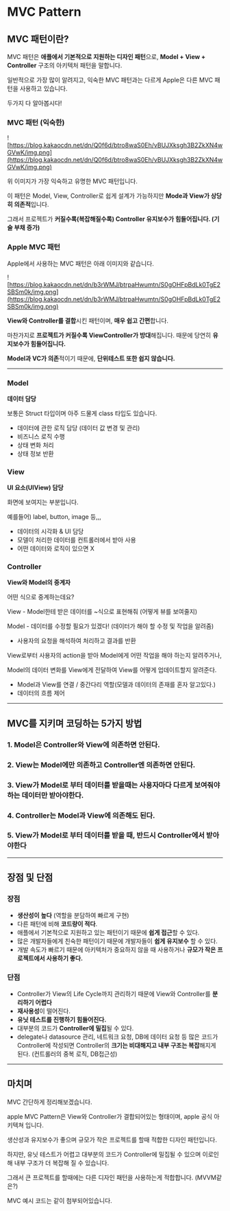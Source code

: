 # MVC Pattern

## **MVC 패턴이란?**

MVC 패턴은 **애플에서 기본적으로 지원하는 디자인 패턴**으로, **Model + View + Controller** 구조의 아키텍처 패턴을 말합니다.

일반적으로 가장 많이 알려지고, 익숙한 MVC 패턴과는 다르게 Apple은 다른 MVC 패턴을 사용하고 있습니다.

두가지 다 알아봅시다!

### **MVC 패턴 (익숙한)**

![https://blog.kakaocdn.net/dn/Q0f6d/btro8waS0Eh/vBUJXksgh3B2ZkXN4wGVwK/img.png](https://blog.kakaocdn.net/dn/Q0f6d/btro8waS0Eh/vBUJXksgh3B2ZkXN4wGVwK/img.png)

위 이미지가 가장 익숙하고 유명한 MVC 패턴입니다.

이 패턴은 Model, View, Controller로 쉽게 설계가 가능하지만 **Mode과 View가 상당히 의존적**입니다.

그래서 프로젝트가 **커질수록(복잡해질수록) Controller 유지보수가 힘들어집니다. (기술 부채 증가)**

### **Apple MVC 패턴**

Apple에서 사용하는 MVC 패턴은 아래 이미지와 같습니다.

![https://blog.kakaocdn.net/dn/b3rWMJ/btrpaHwumtn/S0gOHFpBdLk0TgE2SBSm0k/img.png](https://blog.kakaocdn.net/dn/b3rWMJ/btrpaHwumtn/S0gOHFpBdLk0TgE2SBSm0k/img.png)

**View와 Controller를 결합**시킨 패턴이며, **매우 쉽고 간편**합니다.

마찬가지로 **프로젝트가 커질수록 ViewController가 방대**해집니다. 때문에 당연히 **유지보수가 힘들어집니다.**

**Model과 VC가 의존**적이기 때문에, **단위테스트 또한 쉽지 않습니다.**

---

### **Model**

**데이터 담당**

보통은 Struct 타입이며 아주 드물게 class 타입도 있습니다.

- 데이터에 관한 로직 담당 (데이터 값 변경 및 관리)
- 비즈니스 로직 수행
- 상태 변화 처리
- 상태 정보 반환

### **View**

**UI 요소(UIView) 담당**

화면에 보여지는 부분입니다.

예를들어) label, button, image 등,,,

- 데이터의 시각화 & UI 담당
- 모델이 처리한 데이터를 컨트롤러에서 받아 사용
- 어떤 데이터와 로직이 있으면 X

### **Controller**

**View와 Model의 중계자**

어떤 식으로 중계하는데요?

View - Model한테 받은 데이터를 ~식으로 표현해줘 (어떻게 뷰를 보여줄지)

Model - 데이터를 수정할 필요가 있겠다! (데이터가 해야 할 수정 및 작업을 알려줌)

- 사용자의 요청을 해석하여 처리하고 결과를 반환

View로부터 사용자의 action을 받아 Model에게 어떤 작업을 해야 하는지 알려주거나,

Model의 데이터 변화를 View에게 전달하여 View를 어떻게 업데이트할지 알려준다.

- Model과 View를 연결 / 중간다리 역할(모델과 데이터의 존재를 혼자 알고있다.)
- 데이터의 흐름 제어

---

## **MVC를 지키며 코딩하는 5가지 방법**

### **1. Model은 Controller와 View에 의존하면 안된다.**

### **2. View는 Model에만 의존하고 Controller엔 의존하면 안된다.**

### **3. View가 Model로 부터 데이터를 받을때는 사용자마다 다르게 보여줘야하는 데이터만 받아야한다.**

### **4. Controller는 Model과 View에 의존해도 된다.**

### **5. View가 Model로 부터 데이터를 받을 때, 반드시 Controller에서 받아야한다**

---

## **장점 및 단점**

### **장점**

- **생산성이 높다** (역할을 분담하여 빠르게 구현)
- 다른 패턴에 비해 **코드량이 적다**.
- 애플에서 기본적으로 지원하고 있는 패턴이기 때문에 **쉽게 접근**할 수 있다.
- 많은 개발자들에게 친숙한 패턴이기 때문에 개발자들이 **쉽게 유지보수** 할 수 있다.
- 개발 속도가 빠르기 때문에 아키텍처가 중요하지 않을 때 사용하거나 **규모가 작은 프로젝트에서 사용하기 좋다.**

### **단점**

- Controller가 View의 Life Cycle까지 관리하기 때문에 View와 Controller를 **분리하기 어렵다**
- **재사용성**이 떨어진다.
- **유닛 테스트를 진행하기 힘들어진다.**
- 대부분의 코드가 **Controller에 밀집**될 수 있다.
- delegate나 datasource 관리, 네트워크 요청, DB에 데이터 요청 등 많은 코드가 Controller에 작성되면 Controller의 **크기는 비대해지고 내부 구조는 복잡**해지게 된다. (컨트롤러의 중복 로직, DB접근성)

---

## **마치며**

MVC 간단하게 정리해보겠습니다.

apple MVC Pattern은 View와 Controller가 결합되어있는 형태이며, apple 공식 아키텍쳐 입니다.

생산성과 유지보수가 좋으며 규모가 작은 프로젝트를 할때 적합한 디자인 패턴입니다.

하지만, 유닛 테스트가 어렵고 대부분의 코드가 Controller에 밀집될 수 있으며 이로인해 내부 구조가 더 복잡해 질 수 있습니다.

그래서 큰 프로젝트를 할때에는 다른 디자인 패턴을 사용하는게 적합합니다. (MVVM같은?)

MVC 예시 코드는 같이 첨부되어있습니다.
